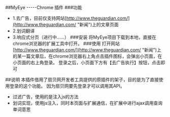 ##MyEye    -----Chrome 插件
###功能
-	1.去广告，目前仅支持网站[http://www.theguardian.com/](http://www.theguardian.com/ "新闻")上的文章页面
-	2.划词翻译
-	3.响应式分页（进行中……）
###安装
将MyEye项目下载到本地，直接在chrome浏览器的扩展工具中打开。
###使用
打开网站[http://www.theguardian.com/](http://www.theguardian.com/ "新闻")上的某一篇文章后，在chrome浏览器右上角点击插件图标，会弹出小页面，在小页面的右上角登录。
登录之后，小页面下方有【去广告执行】按钮，点击即可

##说明
本插件借用了扇贝网开发者工具提供的原插件的架子，目的是为了直接使用登录的这个功能。
因为扇贝网要先登录才可以调用其API。
-   过滤广告，使用的是注入js的方法
-   划词实现，使用js注入，同时本页面与扩展通信，在扩展中进行ajax调用查询单词意思

